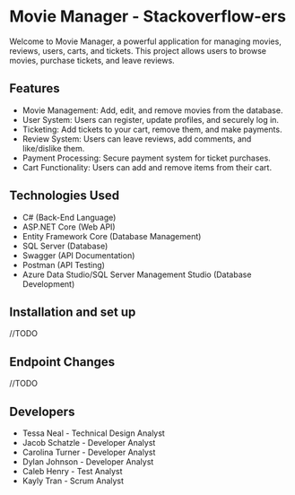 <h1>Movie Manager - Stackoverflow-ers</h1>

<p>Welcome to Movie Manager, a powerful application for managing movies, reviews, users, carts, and tickets. This project allows users to browse movies, purchase tickets, and leave reviews.</p>

<h2>Features</h2>

<ul>
  <li>Movie Management: Add, edit, and remove movies from the database.</li>
  <li>User System: Users can register, update profiles, and securely log in.</li>
  <li>Ticketing: Add tickets to your cart, remove them, and make payments.</li>
  <li>Review System: Users can leave reviews, add comments, and like/dislike them.</li>
  <li>Payment Processing: Secure payment system for ticket purchases.</li>
  <li>Cart Functionality: Users can add and remove items from their cart.</li>
</ul>

<h2>Technologies Used</h2>

<ul>
  <li>C# (Back-End Language)</li>
  <li>ASP.NET Core (Web API)</li>
  <li>Entity Framework Core (Database Management)</li>
  <li>SQL Server (Database)</li>
  <li>Swagger (API Documentation)</li>
  <li>Postman (API Testing)</li>
  <li>Azure Data Studio/SQL Server Management Studio (Database Development)</li>
</ul>

<h2>Installation and set up</h3>
//TODO

<h2>Endpoint Changes</h2>
//TODO

<h2>Developers</h2>

<ul>
  <li>Tessa Neal - Technical Design Analyst</li>
  <li>Jacob Schatzle - Developer Analyst</li>
  <li>Carolina Turner - Developer Analyst</li>
  <li>Dylan Johnson - Developer Analyst</li>
  <li>Caleb Henry - Test Analyst</li>
  <li>Kayly Tran - Scrum Analyst</li>
</ul>

